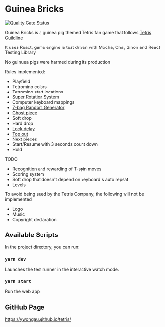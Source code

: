 # Guinea Bricks
[![Quality Gate Status](https://sonarcloud.io/api/project_badges/measure?project=ywongau_tetris&metric=alert_status)](https://sonarcloud.io/dashboard?id=ywongau_tetris)

Guinea Bricks is a guinea pig themed Tetris fan game that follows [Tetris Guildline](https://tetris.fandom.com/wiki/Tetris_Guideline)

It uses React, game engine is test driven with Mocha, Chai, Sinon and React Testing Library

No guinuea pigs were harmed during its production

Rules implemented:
 - Playfield
 - Tetromino colors
 - Tetromino start locations
 - [Super Rotation System](https://tetris.fandom.com/wiki/SRS)
 - Computer keyboard mappings
 - [7-bag Random Generator](https://tetris.fandom.com/wiki/Random_Generator)
 - [Ghost piece](https://tetris.fandom.com/wiki/Ghost_piece)
 - Soft drop
 - Hard drop
 - [Lock delay](https://tetris.fandom.com/wiki/Lock_delay)
 - [Top out](https://tetris.fandom.com/wiki/Top_out)
 - [Next pieces](https://tetris.fandom.com/wiki/Next)
 - Start/Resume with 3 seconds count down
 - Hold

TODO
 - Recognition and rewarding of T-spin moves
 - Scoring system
 - Soft drop that doesn't depend on keyboard's auto repeat
 - Levels
 
To avoid being sued by the Tetris Company, the following will not be implemented
 - Logo
 - Music
 - Copyright declaration

## Available Scripts

In the project directory, you can run:

### `yarn dev`

Launches the test runner in the interactive watch mode.

### `yarn start`

Run the web app

## GitHub Page

https://ywongau.github.io/tetris/
